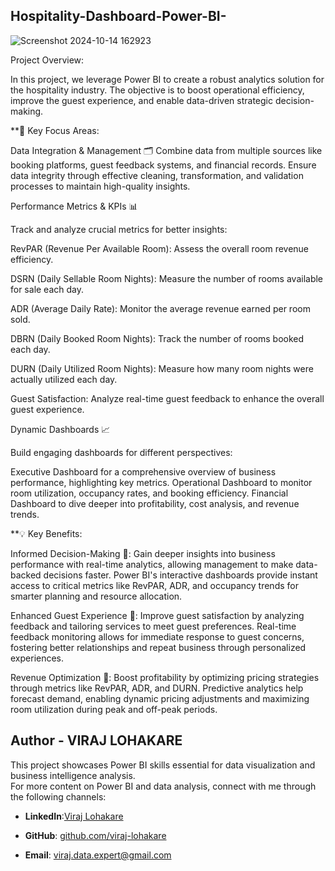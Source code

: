 ## Hospitality-Dashboard-Power-BI-
![Screenshot 2024-10-14 162923](https://github.com/user-attachments/assets/a7a569c2-74dd-446f-8075-59da4910eaa9)



Project Overview:

In this project, we leverage Power BI to create a robust analytics solution for the hospitality industry. The objective is to boost operational efficiency, improve the guest experience, and enable data-driven strategic decision-making.

**🔑 Key Focus Areas:

Data Integration & Management 🗂️
Combine data from multiple sources like booking platforms, guest feedback systems, and financial records. Ensure data integrity through effective cleaning, transformation, and validation processes to maintain high-quality insights.

Performance Metrics & KPIs 📊


Track and analyze crucial metrics for better insights:


RevPAR (Revenue Per Available Room): Assess the overall room revenue efficiency.


DSRN (Daily Sellable Room Nights): Measure the number of rooms available for sale each day.


ADR (Average Daily Rate): Monitor the average revenue earned per room sold.


DBRN (Daily Booked Room Nights): Track the number of rooms booked each day.


DURN (Daily Utilized Room Nights): Measure how many room nights were actually utilized each day.


Guest Satisfaction: Analyze real-time guest feedback to enhance the overall guest experience.

Dynamic Dashboards 📈

Build engaging dashboards for different perspectives:


Executive Dashboard for a comprehensive overview of business performance, highlighting key metrics.
Operational Dashboard to monitor room utilization, occupancy rates, and booking efficiency.
Financial Dashboard to dive deeper into profitability, cost analysis, and revenue trends.

**💡 Key Benefits:

Informed Decision-Making 🎯:
Gain deeper insights into business performance with real-time analytics, allowing management to make data-backed decisions faster. Power BI's interactive dashboards provide instant access to critical metrics like RevPAR, ADR, and occupancy trends for smarter planning and resource allocation.

Enhanced Guest Experience 🤝:
Improve guest satisfaction by analyzing feedback and tailoring services to meet guest preferences. Real-time feedback monitoring allows for immediate response to guest concerns, fostering better relationships and repeat business through personalized experiences.

Revenue Optimization 💸:
Boost profitability by optimizing pricing strategies through metrics like RevPAR, ADR, and DURN. Predictive analytics help forecast demand, enabling dynamic pricing adjustments and maximizing room utilization during peak and off-peak periods.



## Author - VIRAJ LOHAKARE

This project showcases Power BI skills essential for data visualization and business intelligence analysis.  
For more content on Power BI and data analysis, connect with me through the following channels:

- **LinkedIn**:[Viraj Lohakare](linkedin.com/in/viraj-lohakare-b15006321)

- **GitHub**: [github.com/viraj-lohakare](https://github.com/viraj-lohakare)
- **Email**: viraj.data.expert@gmail.com
  
